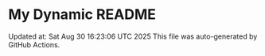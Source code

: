 # My Dynamic README
Updated at: Sat Aug 30 16:23:06 UTC 2025
This file was auto-generated by GitHub Actions.
